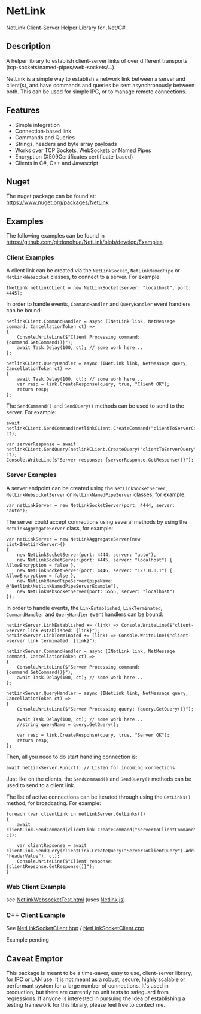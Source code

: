 # NetLink

NetLink Client-Server Helper Library for .Net/C#.

## Description

A helper library to establish client-server links of over different transports (tcp-sockets/named-pipes/web-sockets/...).

NetLink is a simple way to establish a network link between a server and client(s), and have commands and queries be sent asynchronously between both.
This can be used for simple IPC, or to manage remote connections.

## Features

- Simple integration
- Connection-based link
- Commands and Queries
- Strings, headers and byte array payloads
- Works over TCP Sockets, WebSockets or Named Pipes
- Encryption (X509Certificates certificate-based)
- Clients in C#, C++ and Javascript

## Nuget

The nuget package can be found at: https://www.nuget.org/packages/NetLink

## Examples

The following examples can be found in https://github.com/gitdonohue/NetLink/blob/develop/Examples.

### Client Examples

A client link can be created via the ```NetLinkSocket```, ```NetLinkNamedPipe``` or ```NetLinkWebsocket``` classes, to connect to a server. For example:
```
INetLink netlinkCLient = new NetLinkSocket(server: "localhost", port: 4445);
```

In order to handle events, ```CommandHandler``` and ```QueryHandler``` event handlers can be bound:
```
netlinkCLient.CommandHandler = async (INetLink link, NetMessage command, CancellationToken ct) =>
{
    Console.WriteLine($"Client Processing command: {command.GetCommand()}");
    await Task.Delay(100, ct); // some work here...
};

netlinkCLient.QueryHandler = async (INetLink link, NetMessage query, CancellationToken ct) =>
{
    await Task.Delay(100, ct); // some work here...
    var resp = link.CreateResponse(query, true, "Client OK");
    return resp;
};
```

The ```SendCommand()``` and ```SendQuery()``` methods can be used to send to the server. For example:
```
await netlinkCLient.SendCommand(netlinkCLient.CreateCommand("clientToServerCommand"), ct);

var serverResponse = await netlinkCLient.SendQuery(netlinkCLient.CreateQuery("clientToServerQuery").AddHeader("headerName","headerValue"), ct);
Console.WriteLine($"Server response: {serverResponse.GetResponse()}");
```

### Server Examples

A server endpoint can be created using the ```NetLinkSocketServer```, ```NetLinkWebsocketServer``` or ```NetLinkNamedPipeServer``` classes, for example:
```
var netLinkServer = new NetLinkSocketServer(port: 4444, server: "auto");
```

The server could accept connections using several methods by using the ```NetLinkAggregateServer``` class, for example:
```
var netLinkServer = new NetLinkAggregateServer(new List<INetLinkServer>()
{
    new NetLinkSocketServer(port: 4444, server: "auto"),
    new NetLinkSocketServer(port: 4445, server: "localhost") { AllowEncryption = false },
    new NetLinkSocketServer(port: 4446, server: "127.0.0.1") { AllowEncryption = false },
    new NetLinkNamedPipeServer(pipeName: @"Netlink\NetlinkNamedPipeServerExample"),
    new NetLinkWebsocketServer(port: 5555, server: "localhost")
});
```

In order to handle events, the ```LinkEstablished```, ```LinkTerminated```, ```CommandHandler``` and ```QueryHandler``` event handlers can be bound:
```
netLinkServer.LinkEstablished += (link) => Console.WriteLine($"client->server link established: {link}");
netLinkServer.LinkTerminated += (link) => Console.WriteLine($"client->server link terminated: {link}");

netLinkServer.CommandHandler = async (INetLink link, NetMessage command, CancellationToken ct) =>
{
    Console.WriteLine($"Server Processing command: {command.GetCommand()}");
    await Task.Delay(100, ct); // some work here...
};

netLinkServer.QueryHandler = async (INetLink link, NetMessage query, CancellationToken ct) =>
{
    Console.WriteLine($"Server Processing query: {query.GetQuery()}");

    await Task.Delay(100, ct); // some work here...
    //string queryName = query.GetQuery();

    var resp = link.CreateResponse(query, true, "Server OK");
    return resp;
};
```

Then, all you need to do start handling connection is:
```
await netLinkServer.Run(ct); // Listen for incoming connections
```

Just like on the clients, the ```SendCommand()``` and ```SendQuery()``` methods can be used to send to a client link.

The list of active connections can be iterated through using the ```GetLinks()``` method, for broadcating.  For example:
```
foreach (var clientLink in netLinkServer.GetLinks())
{
    await clientLink.SendCommand(clientLink.CreateCommand("serverToClientCommand"), ct);

    var clientRepsonse = await clientLink.SendQuery(clientLink.CreateQuery("ServerToClientQuery").AddHeader("headerName", "headerValue"), ct);
    Console.WriteLine($"Client response: {clientRepsonse.GetResponse()}");
}
```

### Web Client Example

see [NetlinkWebsocketTest.html](NetlinkWebsocketTest.html) (uses [Netlink.js](Netlink.js)).

### C++ Client Example

See [NetLinkSocketClient.hpp](NetLinkSocketClient.hpp) / [NetLinkSocketClient.cpp](NetLinkSocketClient.cpp)

Example pending

## Caveat Emptor

This package is meant to be a time-saver, easy to use, client-server library, for IPC or LAN use.  It is not meant as a robust, secure, highly scalable or performant system for a large number of connections.
It's used in production, but there are currently no unit tests to safeguard from regressions.  If anyone is interested in pursuing the idea of establishing a testing framework for this library, please feel free to contect me.
